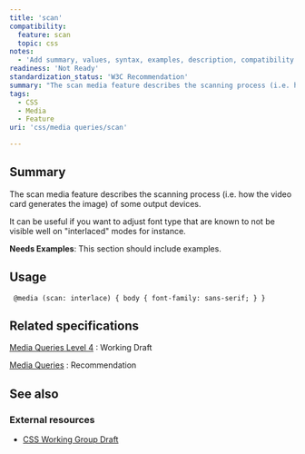 ```yaml
---
title: 'scan'
compatibility:
  feature: scan
  topic: css
notes:
  - 'Add summary, values, syntax, examples, description, compatibility.'
readiness: 'Not Ready'
standardization_status: 'W3C Recommendation'
summary: "The scan media feature describes the scanning process (i.e. how the video card generates the image) of some output devices. \n"
tags:
  - CSS
  - Media
  - Feature
uri: 'css/media queries/scan'

---
```

## Summary

The scan media feature describes the scanning process (i.e. how the video card generates the image) of some output devices.

It can be useful if you want to adjust font type that are known to not be visible well on "interlaced" modes for instance.

**Needs Examples**: This section should include examples.

## Usage

     @media (scan: interlace) { body { font-family: sans-serif; } }

## Related specifications

[Media Queries Level 4](http://www.w3.org/TR/mediaqueries-4/)
:   Working Draft

[Media Queries](http://www.w3.org/TR/css3-mediaqueries/)
:   Recommendation

## See also

### External resources

-   [CSS Working Group Draft](http://dev.w3.org/csswg/mediaqueries-4/#descdef-media-scan)
